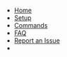 - [Home](/ "WhatsApp To Discord | A WhatsApp - Discord Bridge")
- [Setup](setup.md "Setup | WhatsApp To Discord")
- [Commands](commands.md "Commands | WhatsApp To Discord")
- [FAQ](faq.md "FAQ | WhatsApp To Discord")
- [Report an Issue](https://github.com/FKLC/WhatsAppToDiscord/issues/new/choose)
- <ins class="adsbygoogle" style="display:block" data-ad-client="ca-pub-1945538291334378" data-ad-slot="4563780514" data-ad-format="auto" data-full-width-responsive="true"></ins>

<script>
  (adsbygoogle = window.adsbygoogle || []).push({});
</script>
